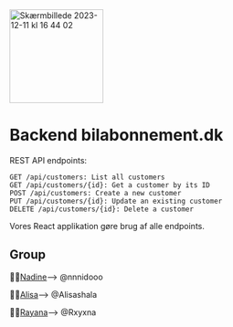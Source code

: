
<img width="164" alt="Skærmbillede 2023-12-11 kl  16 44 02" src="https://github.com/Alisashala/Backend_bilprojekt/assets/111958229/4f91d424-1155-40eb-a380-947d7a7d2505">

# Backend bilabonnement.dk

REST API endpoints: 

    GET /api/customers: List all customers
    GET /api/customers/{id}: Get a customer by its ID
    POST /api/customers: Create a new customer
    PUT /api/customers/{id}: Update an existing customer
    DELETE /api/customers/{id}: Delete a customer

Vores React applikation gøre brug af alle endpoints.

## Group 

👨‍💻[Nadine](https://github.com/nnnidooo)--> @nnnidooo 

👨‍💻[Alisa](https://github.com/Alisashala)--> @Alisashala

👨‍💻[Rayana](https://github.com/Rxyxna)--> @Rxyxna
